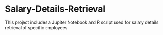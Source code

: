 # Salary-Details-Retrieval
This project includes a Jupiter Notebook and R script used for salary details retrieval of specific employees

